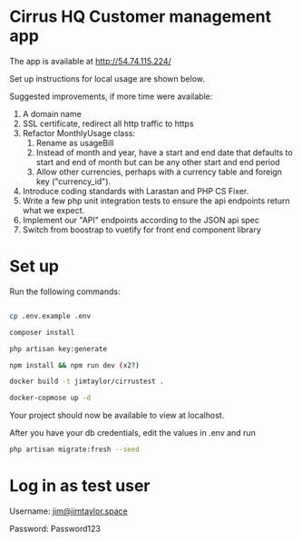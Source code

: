 # Cirrus HQ Customer management app

The app is available at http://54.74.115.224/

Set up instructions for local usage are shown below.

Suggested improvements, if more time were available:

1. A domain name 
2. SSL certificate, redirect all http traffic to https
3. Refactor MonthlyUsage class: 
   1. Rename as usageBill
   2. Instead of month and year, have a start and end date that defaults to start and end of month but can be any other start and end period
   3. Allow other currencies, perhaps with a currency table and foreign key ("currency_id").
4. Introduce coding standards with Larastan and PHP CS Fixer.
5. Write a few php unit integration tests to ensure the api endpoints return what we expect.
6. Implement our "API" endpoints according to the JSON api spec
7. Switch from boostrap to vuetify for front end component library

# Set up

Run the following commands: 

```bash

cp .env.example .env

composer install

php artisan key:generate

npm install && npm run dev (x2?)

docker build -t jimtaylor/cirrustest .

docker-copmose up -d

```

Your project should now be available to view at localhost.

After you have your db credentials, edit the values in .env and run 

```bash
php artisan migrate:fresh --seed
```

# Log in as test user

Username: jim@jimtaylor.space

Password: Password123